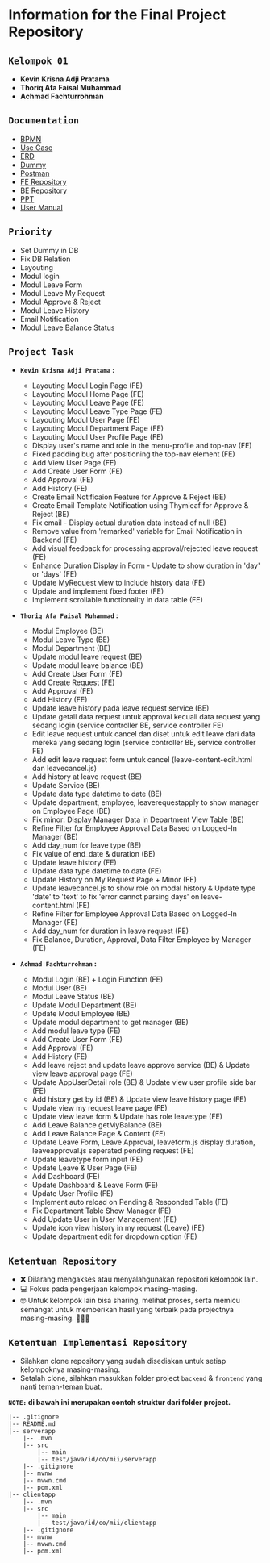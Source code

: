 # Information for the Final Project Repository

## **`Kelompok 01`**

- **Kevin Krisna Adji Pratama**
- **Thoriq Afa Faisal Muhammad**
- **Achmad Fachturrohman**

## **`Documentation`**
- [BPMN](https://drive.google.com/file/d/1oJSDcv9h6t-Qvm9U1OK6CLruCewYmSAu/view?usp=sharing)
- [Use Case](https://drive.google.com/file/d/13ncpCd2m-KqCeqOpfQ4dzMhGBlW8hbet/view?usp=sharing) 
- [ERD](https://drive.google.com/file/d/1EhfinXKSOV_LqwsEaV-a1mKrGZyb1rsI/view?usp=sharing)
- [Dummy](https://docs.google.com/spreadsheets/d/1rRnBC3ivwvBq_UDVmlGPUkv672ncrPyBg3T30WFV7x4/edit?usp=sharing)
- [Postman](https://documenter.getpostman.com/view/23371379/2s93zB4M1n)
- [FE Repository](https://github.com/anonimuslim/fe-final-project-mcc/)
- [BE Repository](https://github.com/anonimuslim/be-final-project-mcc/)
- [PPT](https://docs.google.com/presentation/d/14ji7meDVxbDB6MKeuckqnpf1B1XadgjB/edit#slide=id.p1)
- [User Manual](https://drive.google.com/file/d/1Mmn5h9_wk44qDZw19HH3ZYA8008rrVy6/view?usp=sharing)

## **`Priority`**
- Set Dummy in DB
- Fix DB Relation
- Layouting
- Modul login
- Modul Leave Form
- Modul Leave My Request
- Modul Approve & Reject
- Modul Leave History
- Email Notification
- Modul Leave Balance Status

## **`Project Task`**
- **`Kevin Krisna Adji Pratama` :**
    - Layouting Modul Login Page (FE)
    - Layouting Modul Home Page (FE)
    - Layouting Modul Leave Page (FE)
    - Layouting Modul Leave Type Page (FE)
    - Layouting Modul User Page (FE)
    - Layouting Modul Department Page (FE)
    - Layouting Modul User Profile Page (FE)
    - Display user's name and role in the menu-profile and top-nav (FE)
    - Fixed padding bug after positioning the top-nav element (FE)
    - Add View User Page (FE)
    - Add Create User Form (FE)
    - Add Approval (FE)
    - Add History (FE)
    - Create Email Notificaion Feature for Approve & Reject (BE)
    - Create Email Template Notification using Thymleaf for Approve & Reject (BE)
    - Fix email - Display actual duration data instead of null (BE)
    - Remove value from 'remarked' variable for Email Notification in Backend (FE)
    - Add visual feedback for processing approval/rejected leave request (FE)
    - Enhance Duration Display in Form - Update to show duration in 'day' or 'days' (FE)
    - Update MyRequest view to include history data (FE)
    - Update and implement fixed footer (FE)
    - Implement scrollable functionality in data table (FE)

- **`Thoriq Afa Faisal Muhammad` :**
    - Modul Employee (BE)
    - Modul Leave Type (BE)
    - Modul Department (BE)
    - Update modul leave request (BE)
    - Update modul leave balance (BE)
    - Add Create User Form (FE)
    - Add Create Request (FE)
    - Add Approval (FE)
    - Add History (FE)
    - Update leave history pada leave request service (BE)
    - Update getall data request untuk approval kecuali data request yang sedang login (service controller BE, service controller FE)
    - Edit leave request untuk cancel dan diset untuk edit leave dari data mereka yang sedang login (service controller BE, service controller FE)
    - Add edit leave request form untuk cancel (leave-content-edit.html dan leavecancel.js)
    - Add history at leave request (BE)
    - Update Service (BE)
    - Update data type datetime to date (BE)
    - Update department, employee, leaverequestapply to show manager on Employee Page (BE)
    - Fix minor: Display Manager Data in Department View Table (BE)
    - Refine Filter for Employee Approval Data Based on Logged-In Manager (BE)
    - Add day_num for leave type (BE)
    - Fix value of end_date & duration (BE)
    - Update leave history (FE)
    - Update data type datetime to date (FE)
    - Update History on My Request Page + Minor (FE)
    - Update leavecancel.js to show role on modal history & Update type 'date' to 'text' to fix 'error cannot parsing days' on leave-content.html (FE)
    - Refine Filter for Employee Approval Data Based on Logged-In Manager (FE)
    - Add day_num for duration in leave request (FE)
    - Fix Balance, Duration, Approval, Data Filter Employee by Manager (FE)

- **`Achmad Fachturrohman` :**
    - Modul Login (BE) + Login Function (FE)
    - Modul User (BE)
    - Modul Leave Status (BE)
    - Update Modul Department (BE)
    - Update Modul Employee (BE)
    - Update modul department to get manager (BE)
    - Add modul leave type (FE)
    - Add Create User Form (FE)
    - Add Approval (FE)
    - Add History (FE)
    - Add leave reject and update leave approve service (BE) & Update view leave approval page (FE)
    - Update AppUserDetail role (BE) & Update view user profile side bar (FE)
    - Add history get by id (BE) & Update view leave history page (FE)
    - Update view my request leave page (FE)
    - Update view leave form & Update has role leavetype (FE)
    - Add Leave Balance getMyBalance (BE)
    - Add Leave Balance Page & Content (FE)
    - Update Leave Form, Leave Approval, leaveform.js display duration, leaveapproval.js seperated pending request (FE)
    - Update leavetype form input (FE)
    - Update Leave & User Page (FE)
    - Add Dashboard (FE)
    - Update Dashboard & Leave Form (FE)
    - Update User Profile (FE)
    - Implement auto reload on Pending & Responded Table (FE)
    - Fix Department Table Show Manager (FE)
    - Add Update User in User Management (FE)
    - Update icon view history in my request (Leave) (FE)
    - Update department edit for dropdown option (FE)

## **`Ketentuan Repository`**

- ❌ Dilarang mengakses atau menyalahgunakan repositori kelompok lain.
- 💻 Fokus pada pengerjaan kelompok masing-masing.
- 🤓 Untuk kelompok lain bisa sharing, melihat proses, serta memicu semangat untuk memberikan hasil yang terbaik pada projectnya masing-masing. 💪💪💪

## **`Ketentuan Implementasi Repository`**

- Silahkan clone repository yang sudah disediakan untuk setiap kelompoknya masing-masing.
- Setalah clone, silahkan masukkan folder project `backend` & `frontend` yang nanti teman-teman buat.

**`NOTE:` di bawah ini merupakan contoh struktur dari folder project.**

```
|-- .gitignore
|-- README.md
|-- serverapp
    |-- .mvn
    |-- src
        |-- main
        |-- test/java/id/co/mii/serverapp
    |-- .gitignore
    |-- mvnw
    |-- mvwn.cmd
    |-- pom.xml
|-- clientapp
    |-- .mvn
    |-- src
        |-- main
        |-- test/java/id/co/mii/clientapp
    |-- .gitignore
    |-- mvnw
    |-- mvwn.cmd
    |-- pom.xml
```
